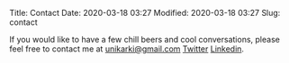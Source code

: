 Title: Contact
Date: 2020-03-18 03:27
Modified: 2020-03-18 03:27
Slug: contact

If you would like to have a few chill beers and cool conversations, please feel free to contact me at
[unikarki@gmail.com](mailto:unikarki@gmail.com)
[Twitter](https://twitter.com/karki_nick)
[Linkedin](https://www.linkedin.com/in/unique-karki/).

